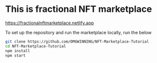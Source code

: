 # This is fractional NFT marketplace 

<a>https://fractionalnftmarketplace.netlify.app</a>

To set up the repository and run the marketplace locally, run the below
```bash
git clone https://github.com/OMGWINNING/NFT-Marketplace-Tutorial
cd NFT-Marketplace-Tutorial
npm install
npm start
```
